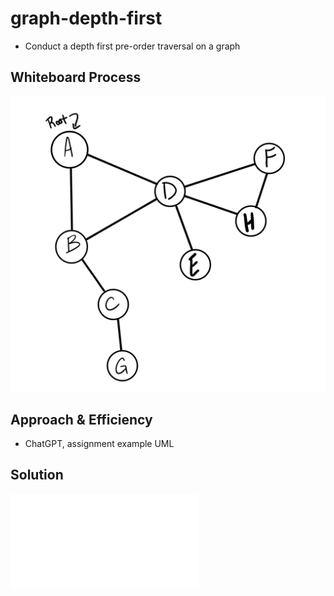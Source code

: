 # graph-depth-first
- Conduct a depth first pre-order traversal on a graph

## Whiteboard Process
![Alt text](image.png)

## Approach & Efficiency
- ChatGPT, assignment example UML


## Solution
![link to code](./index.js)